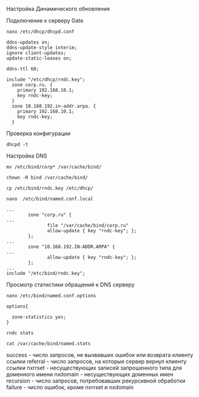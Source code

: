Настройка Динамического обновления

Подключение к серверу Gate
```
nano /etc/dhcp/dhcpd.conf
```
```
ddns-updates on;
ddns-update-style interim;
ignore client-updates;
update-static-leases on;

ddns-ttl 60;

include "/etc/dhcp/rndc.key";
  zone corp.ru. {
    primary 192.168.10.1;
    key rndc-key;
  }
  zone 10.168.192.in-addr.arpa. {
    primary 192.168.10.1;
    key rndc-key;
  }
```
Проверка конфигурации
```
dhcpd -t
```
Настройка DNS
```
mv /etc/bind/corp* /var/cache/bind/
```
```
chown -R bind /var/cache/bind/
```
```
cp /etc/bind/rndc.key /etc/dhcp/
```
```
nano  /etc/bind/named.conf.local
```
```
...
        zone "corp.ru" {
...
               file "/var/cache/bind/corp.ru"
               allow-update { key "rndc-key"; };
        };
...
        zone "10.168.192.IN-ADDR.ARPA" {
...
               allow-update { key "rndc-key"; };
        };
...
include "/etc/bind/rndc.key";
```

Просмотр статистики обращений к DNS серверу
```
nano /etc/bind/named.conf.options
```
```
options{

  zone-statistics yes;
}
```
```
rndc stats
```
```
cat /var/cache/bind/named.stats
```
success - число запросов, не вызвавших ошибок или возврата клиенту ссылки
referral - число запросов, на которые сервер вернул клиенту ссылки
nxrrset - несуществующих записей запрошенного типа для доменного имени
nxdomain - несуществующих доменных имен
recursion - число запросов, потребовавших рекурсивной обработки
failure - число ошибок, кроме nxrrset и nxdomain
